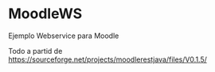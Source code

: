# MoodleWS
Ejemplo Webservice para Moodle

Todo a partid de https://sourceforge.net/projects/moodlerestjava/files/V0.1.5/

